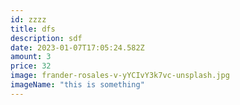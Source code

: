 ```yaml
---
id: zzzz
title: dfs
description: sdf
date: 2023-01-07T17:05:24.582Z
amount: 3
price: 32
image: frander-rosales-v-yYCIvY3k7vc-unsplash.jpg
imageName: "this is something"
---
```


